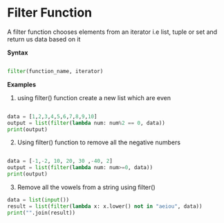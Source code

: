# Filter Function

A filter function chooses elements from an iterator i.e list, tuple or set and return us data based on it

**Syntax**

```python

filter(function_name, iterator)
```

**Examples**

1. using filter() function create a new list which are even

```python

data = [1,2,3,4,5,6,7,8,9,10]
output = list(filter(lambda num: num%2 == 0, data))
print(output)
```

2. Using filter() function to remove all the negative numbers

```python

data = [-1,-2, 10, 20, 30 ,-40, 2]
output = list(filter(lambda num: num>=0, data))
print(output)
```

3. Remove all the vowels from a string using filter()

```python
data = list(input())
result = list(filter(lambda x: x.lower() not in "aeiou", data))
print("".join(result))
```
